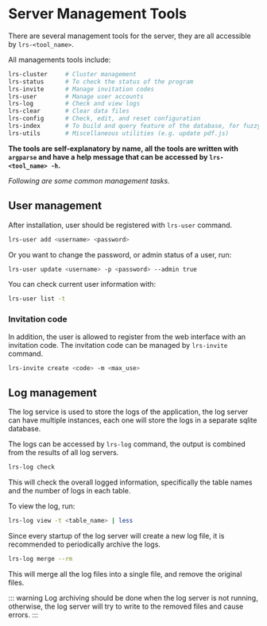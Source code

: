 
# Server Management Tools

There are several management tools for the server, they are all accessible by `lrs-<tool_name>`.  

All managements tools include:
```sh
lrs-cluster     # Cluster management
lrs-status      # To check the status of the program
lrs-invite      # Manage invitation codes
lrs-user        # Manage user accounts
lrs-log         # Check and view logs
lrs-clear       # Clear data files
lrs-config      # Check, edit, and reset configuration
lrs-index       # To build and query feature of the database, for fuzzy search
lrs-utils       # Miscellaneous utilities (e.g. update pdf.js)
```

**The tools are self-explanatory by name, all the tools are written with `argparse` and have a help message that can be accessed by `lrs-<tool_name> -h`.**

*Following are some common management tasks.*

## User management
After installation, user should be registered with `lrs-user` command.
```sh
lrs-user add <username> <password>
```
Or you want to change the password, or admin status of a user, run:
```sh
lrs-user update <username> -p <password> --admin true
```
You can check current user information with:
```sh
lrs-user list -t
```

### Invitation code
In addition, the user is allowed to register from the web interface with an invitation code. 
The invitation code can be managed by `lrs-invite` command.
```sh
lrs-invite create <code> -m <max_use>
```


## Log management
The log service is used to store the logs of the application, 
the log server can have multiple instances, each one will store the logs in a separate sqlite database.

The logs can be accessed by `lrs-log` command, the output is combined from the results of all log servers.
```sh
lrs-log check
```
This will check the overall logged information, specifically the table names and the number of logs in each table.

To view the log, run:
```sh
lrs-log view -t <table_name> | less
```

Since every startup of the log server will create a new log file, it is recommended to periodically archive the logs.
```sh
lrs-log merge --rm
```
This will merge all the log files into a single file, and remove the original files. 

::: warning
Log archiving should be done when the log server is not running, 
otherwise, the log server will try to write to the removed files and cause errors.
:::
